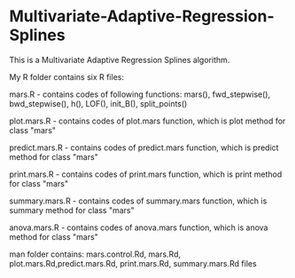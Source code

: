 # Multivariate-Adaptive-Regression-Splines
This is a Multivariate Adaptive Regression Splines algorithm.

My R folder contains six R files:

mars.R - contains codes of following functions: mars(), fwd_stepwise(), bwd_stepwise(), h(), LOF(), init_B(), split_points()

plot.mars.R - contains codes of plot.mars function, which is plot method for class "mars"

predict.mars.R - contains codes of predict.mars function, which is predict method for class "mars"

print.mars.R - contains codes of print.mars function, which is print method for class "mars"

summary.mars.R - contains codes of summary.mars function, which is summary method for class "mars"

anova.mars.R - contains codes of anova.mars function, which is anova method for class "mars"

man folder contains: mars.control.Rd, mars.Rd, plot.mars.Rd,predict.mars.Rd, print.mars.Rd, summary.mars.Rd files
